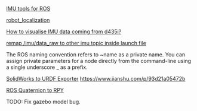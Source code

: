 [IMU tools for ROS](https://github.com/CCNYRoboticsLab/imu_tools/tree/humble#from-source-ros2)

[robot_localization](https://github.com/cra-ros-pkg/robot_localization)

[How to visualise IMU data coming from d435i?](https://github.com/IntelRealSense/realsense-ros/issues/2563)

[remap /imu/data_raw to other imu topic inside launch file](https://github.com/CCNYRoboticsLab/imu_tools/issues/142)

The ROS naming convention refers to ~name as a private name.
You can assign private parameters for a node directly from the command-line using a single underscore _ as a prefix.

[SolidWorks to URDF Exporter](http://wiki.ros.org/sw_urdf_exporter)  https://www.jianshu.com/p/93d21a05472b


[ROS Quaternion to RPY](https://gist.github.com/marcoarruda/f931232fe3490b7fa20dbb38da1195ac)


TODO:
Fix gazebo model bug.